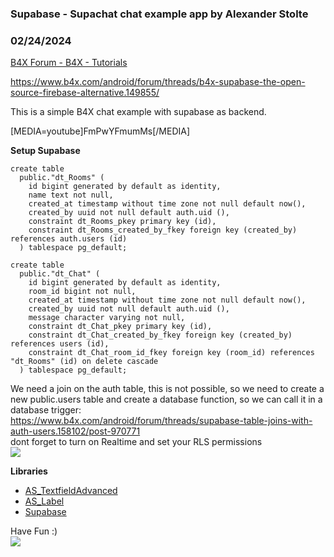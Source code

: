 ###  Supabase - Supachat chat example app by Alexander Stolte
### 02/24/2024
[B4X Forum - B4X - Tutorials](https://www.b4x.com/android/forum/threads/157350/)

<https://www.b4x.com/android/forum/threads/b4x-supabase-the-open-source-firebase-alternative.149855/>  
  
This is a simple B4X chat example with supabase as backend.  
  
[MEDIA=youtube]FmPwYFmumMs[/MEDIA]  
  
**Setup Supabase**  

```B4X
create table  
  public."dt_Rooms" (  
    id bigint generated by default as identity,  
    name text not null,  
    created_at timestamp without time zone not null default now(),  
    created_by uuid not null default auth.uid (),  
    constraint dt_Rooms_pkey primary key (id),  
    constraint dt_Rooms_created_by_fkey foreign key (created_by) references auth.users (id)  
  ) tablespace pg_default;
```

  

```B4X
create table  
  public."dt_Chat" (  
    id bigint generated by default as identity,  
    room_id bigint not null,  
    created_at timestamp without time zone not null default now(),  
    created_by uuid not null default auth.uid (),  
    message character varying not null,  
    constraint dt_Chat_pkey primary key (id),  
    constraint dt_Chat_created_by_fkey foreign key (created_by) references users (id),  
    constraint dt_Chat_room_id_fkey foreign key (room_id) references "dt_Rooms" (id) on delete cascade  
  ) tablespace pg_default;
```

  
We need a join on the auth table, this is not possible, so we need to create a new public.users table and create a database function, so we can call it in a database trigger:  
<https://www.b4x.com/android/forum/threads/supabase-table-joins-with-auth-users.158102/post-970771>  
dont forget to turn on Realtime and set your RLS permissions  
![](https://www.b4x.com/android/forum/attachments/147670)  
  
**Libraries**  

- [AS\_TextfieldAdvanced](https://www.b4x.com/android/forum/threads/b4x-xui-as-textfieldadvanced-title-information-counter-password-button-prefix-suffix-icons-multiline.141337/)
- [AS\_Label](https://www.b4x.com/android/forum/threads/b4x-xui-as-label-crossplatform-label.130752/)
- [Supabase](https://www.b4x.com/android/forum/threads/b4x-supabase-the-open-source-firebase-alternative.149855/)

Have Fun :)  
[![](https://www.b4x.com/android/forum/attachments/paypal-donate-button-png-clipart-png.79848/)](https://www.paypal.com/donate/?hosted_button_id=PBJGJWDDSM6ZG)